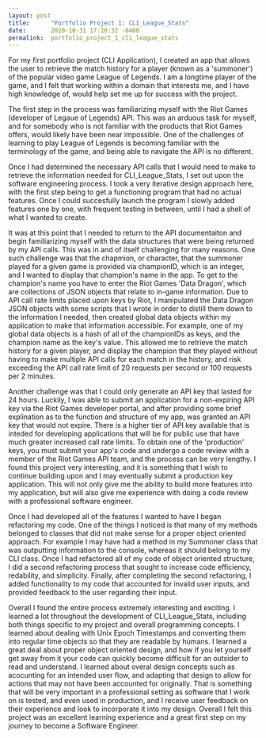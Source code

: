```yaml
---
layout: post
title:      "Portfolio Project 1: CLI_League_Stats"
date:       2020-10-31 17:10:32 -0400
permalink:  portfolio_project_1_cli_league_stats
---
```


For my first portfolio project (CLI Application), I created an app that allows the user to retrieve the match history for a player (known as a 'summoner') of the popular video game League of Legends. I am a longtime player of the game, and I felt that working within a domain that interests me, and I have high knowledge of, would help set me up for success with the project.

The first step in the process was familiarizing myself with the Riot Games (developer of Legaue of Legends) API. This was an arduous task for myself, and for somebody who is not familiar with the products that Riot Games offers, would likely have been near impossible. One of the challenges of learning to play League of Legends is becoming familiar with the terminology of the game, and being able to navigate the API is no different. 

Once I had determined the necessary API calls that I would need to make to retrieve the information needed for CLI_League_Stats, I set out upon the software engineering process. I took a very iterative design approach here, with the first step being to get a functioning program that had no actual features. Once I could succesfully launch the program I slowly added features one by one, with frequent testing in between, until I had a shell of what I wanted to create. 

It was at this point that I needed to return to the API documentaiton and begin familiarizing myself with the data structures that were being returned by my API calls. This was in and of itself challenging for many reasons. One such challenge was that the chapmion, or character, that the summoner played for a given game is provided via championID, which is an integer, and I wanted to display that champion's name in the app. To get to the champion's name you have to enter the Riot Games 'Data Dragon', which are collections of JSON objects that relate to in-game information. Due to API call rate limits placed upon keys by Riot, I manipulated the Data Dragon JSON objects with some scripts that I wrote in order to distill them down to the information I needed, then created global data objects within my application to make that information accessible. For example, one of my global data objects is a hash of all of the championIDs as keys, and the champion name as the key's value. This allowed me to retrieve the match history for a given player, and display the champion that they played without having to make multiple API calls for each match in the history, and risk exceeding the API call rate limit of 20 requests per second or 100 requests per 2 minutes.

Another challenge was that I could only generate an API key that lasted for 24 hours. Luckily, I was able to submit an application for a non-expiring API key via the Riot Games developer portal, and after providing some brief explination as to the function and structure of my app, was granted an API key that would not expire. There is a higher tier of API key available that is inteded for developing applications that will be for public use that have much greater increased call rate limits. To obtain one of the 'production' keys, you must submit your app's code and undergo a code review with a member of the Riot Games API team, and the process can be very lengthy. I found this project very interesting, and it is something that I wish to continue building upon and I may eventually submit a production key application. This will not only give me the ability to build more features into my application, but will also give me experience with doing a code review with a professional software engineer.

Once I had developed all of the features I wanted to have I began refactoring my code. One of the things I noticed is that many of my methods belonged to classes that did not make sense for a proper object oriented approach. For example I may have had a method in my Summoner class that was outputting information to the console, whereas it should belong to my CLI class. Once I had refactored all of my code of object oriented structure, I did a second refactoring process that sought to increase code efficiency, redability, and simplicity. Finally, after completing the second refactoring, I added functionality to my code that accounted for invalid user inputs, and provided feedback to the user regarding their input.

Overall I found the entire process extremely interesting and exciting. I learned a lot throughout the development of CLI_League_Stats, including both things specific to my project and overall programming concepts. I learned about dealing with Unix Epoch Timestamps and converting them into regular time objects so that they are readable by humans. I learned a great deal about proper object oriented design, and how if you let yourself get away from it your code can quickly become difficult for an outsider to read and understand. I learned about overal design concepts such as acocunting for an intended user flow, and adapting that design to allow for actions that may not have been accounted for originally. That is something that will be very important in a professional setting as software that I work on is tested, and even used in production, and I receive user feedback on their experience and look to incorporate it into my design. Overall I felt this project was an excellent learning experience and a great first step on my journey to become a Software Engineer.
